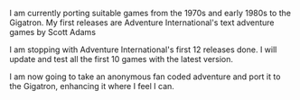I am currently porting suitable games from the 1970s and early 1980s to the Gigatron.
My first releases are Adventure International's text adventure games by Scott Adams

I am stopping with Adventure International's first 12 releases done.  I will update and test all the first 10 games with the latest version.

I am now going to take an anonymous fan coded adventure and port it to the Gigatron, enhancing it where I feel I can.


